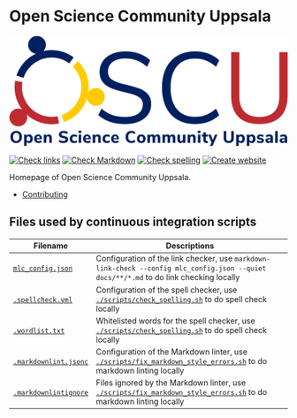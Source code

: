 # Open Science Community Uppsala

![The Open Science Community Uppsala logo](docs/logo/oscu_logo.png)

<!-- markdownlint-disable MD013 -->

[![Check links](https://github.com/open-science-community-uppsala/open_science_community_uppsala/actions/workflows/check_links.yaml/badge.svg?branch=main)](https://github.com/open-science-community-uppsala/open_science_community_uppsala/actions/workflows/check_links.yaml)
[![Check Markdown](https://github.com/open-science-community-uppsala/open_science_community_uppsala/actions/workflows/check_markdown.yaml/badge.svg?branch=main)](https://github.com/open-science-community-uppsala/open_science_community_uppsala/actions/workflows/check_markdown.yaml)
[![Check spelling](https://github.com/open-science-community-uppsala/open_science_community_uppsala/actions/workflows/check_spelling.yaml/badge.svg?branch=main)](https://github.com/open-science-community-uppsala/open_science_community_uppsala/actions/workflows/check_spelling.yaml)
[![Create website](https://github.com/open-science-community-uppsala/open_science_community_uppsala/actions/workflows/create_website.yaml/badge.svg?branch=main)](https://github.com/open-science-community-uppsala/open_science_community_uppsala/actions/workflows/create_website.yaml)

<!-- markdownlint-enable MD013 -->

Homepage of Open Science Community Uppsala.

- [Contributing](docs/CONTRIBUTING.md)

## Files used by continuous integration scripts

<!-- markdownlint-disable MD013 --><!-- Tables cannot be split up over lines, hence will break 80 characters per line -->

Filename                                    |Descriptions
--------------------------------------------|--------------------------------------------------------------------------------------------------------------------------------------
[`mlc_config.json`](mlc_config.json)        |Configuration of the link checker, use `markdown-link-check --config mlc_config.json --quiet docs/**/*.md` to do link checking locally
[`.spellcheck.yml`](.spellcheck.yml)        |Configuration of the spell checker, use [`./scripts/check_spelling.sh`](scripts/check_spelling.sh) to do spell check locally
[`.wordlist.txt`](.wordlist.txt)            |Whitelisted words for the spell checker, use [`./scripts/check_spelling.sh`](scripts/check_spelling.sh) to do spell check locally
[`.markdownlint.jsonc`](.markdownlint.jsonc)|Configuration of the Markdown linter, use [`./scripts/fix_markdown_style_errors.sh`](scripts/fix_markdown_style_errors.sh) to do markdown linting locally
[`.markdownlintignore`](.markdownlintignore)|Files ignored by the Markdown linter, use [`./scripts/fix_markdown_style_errors.sh`](scripts/fix_markdown_style_errors.sh) to do markdown linting locally

<!-- markdownlint-enable MD013 -->

